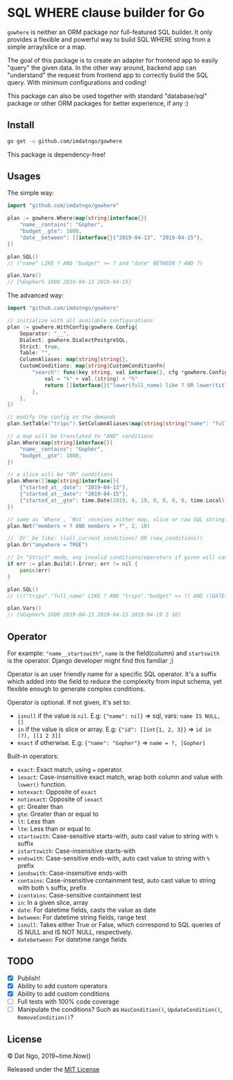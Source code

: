 # SQL WHERE clause builder for Go

`gowhere` is neither an ORM package nor full-featured SQL builder. It only provides a flexible and powerful way to build SQL WHERE string from a simple array/slice or a map.

The goal of this package is to create an adapter for frontend app to easily "query" the given data. In the other way around, backend app can "understand" the request from frontend app to correctly build the SQL query. With minimum configurations and coding!

This package can also be used together with standard "database/sql" package or other ORM packages for better experience, if any :)

## Install

```bash
go get -u github.com/imdatngo/gowhere
```

This package is dependency-free!

## Usages

The simple way:

```go
import "github.com/imdatngo/gowhere"

plan := gowhere.Where(map[string]interface{}{
    "name__contains": "Gopher",
    "budget__gte": 1000,
    "date__between": []interface{}{"2019-04-13", "2019-04-15"},
})

plan.SQL()
// ("name" LIKE ? AND "budget" >= ? and "date" BETWEEN ? AND ?)

plan.Vars()
// [%Gopher% 1000 2019-04-13 2019-04-15]
```

The advanced way:

```go
import "github.com/imdatngo/gowhere"

// initialize with all available configurations
plan := gowhere.WithConfig(gowhere.Config{
    Separator: "__",
    Dialect: gowhere.DialectPostgreSQL,
    Strict: true,
    Table: "",
    ColumnAliases: map[string]string{},
    CustomConditions: map[string]CustomConditionFn{
        "search": func(key string, val interface{}, cfg *gowhere.Config) interface{} {
            val = "%" + val.(string) + "%"
            return []interface{}{"lower(full_name) like ? OR lower(title) like ?", val, val}
        },
    },
})

// modify the config on the demands
plan.SetTable("trips").SetColumnAliases(map[string]string{"name": "full_name"})

// a map will be translated to "AND" conditions
plan.Where(map[string]interface{}{
    "name__contains": "Gopher",
    "budget__gte": 1000,
})

// a slice will be "OR" conditions
plan.Where([]map[string]interface{}{
    {"started_at__date": "2019-04-13"},
    {"started_at__date": "2019-04-15"},
    {"started_at__gte": time.Date(2019, 4, 19, 0, 0, 0, 0, time.Local)},
})

// same as `Where`, `Not` receives either map, slice or raw SQL string. Then it simply wraps the conditions with "NOT" keyword
plan.Not("members < ? AND members > ?", 2, 10)

// `Or` be like: ((all_current_conditions) OR (new_conditions))
plan.Or("anywhere = TRUE")

// In "Strict" mode, any invalid conditions/operators if given will cause `InvalidCond` error. Not to mention the not-tested runtime errors :)
if err := plan.Build().Error; err != nil {
    panic(err)
}

plan.SQL()
// ((("trips"."full_name" LIKE ? AND "trips"."budget" >= ?) AND ((DATE("trips"."started_at") = ?) OR (DATE("trips"."started_at") = ?) OR ("trips"."started_at" >= ?)) AND NOT (members < ? AND members > ?)) OR (anywhere = TRUE))

plan.Vars()
// [%Gopher% 1000 2019-04-13 2019-04-15 2019-04-19 2 10]
```

## Operator

For example: `"name__startswith"`, `name` is the field(column) and `startswith` is the operator. Django developer might find this familiar ;)

Operator is an user friendly name for a specific SQL operator. It's a suffix which added into the field to reduce the complexity from input schema, yet flexible enough to generate complex conditions.

Operator is optional. If not given, it's set to:

- `isnull` if the value is `nil`. E.g: `{"name": nil}` => sql, vars: `name IS NULL, []`
- `in` if the value is slice or array. E.g: `{"id": []int{1, 2, 3}}` => `id in (?), [[1 2 3]]`
- `exact` if otherwise. E.g: `{"name": "Gopher"}` => `name = ?, [Gopher]`

Built-in operators:

- `exact`: Exact match, using `=` operator.
- `iexact`: Case-insensitive exact match, wrap both column and value with `lower()` function.
- `notexact`: Opposite of `exact`
- `notiexact`: Opposite of `iexact`
- `gt`: Greater than
- `gte`: Greater than or equal to
- `lt`: Less than
- `lte`: Less than or equal to
- `startswith`: Case-sensitive starts-with, auto cast value to string with `%` suffix
- `istartswith`: Case-insensitive starts-with
- `endswith`: Case-sensitive ends-with, auto cast value to string with `%` prefix
- `iendswith`: Case-insensitive ends-with
- `contains`: Case-insensitive containment test, auto cast value to string with both `%` suffix, prefix
- `icontains`: Case-sensitive containment test
- `in`: In a given slice, array
- `date`: For datetime fields, casts the value as date
- `between`: For datetime string fields, range test
- `isnull`: Takes either True or False, which correspond to SQL
  queries of IS NULL and IS NOT NULL, respectively.
- `datebetween`: For datetime range fields

## TODO

- [x] Publish!
- [x] Ability to add custom operators
- [x] Ability to add custom conditions
- [ ] Full tests with 100% code coverage
- [ ] Manipulate the conditions? Such as `HasCondition()`, `UpdateCondition()`, `RemoveCondition()`?

## License

© Dat Ngo, 2019~time.Now()

Released under the [MIT License](./LICENSE)
